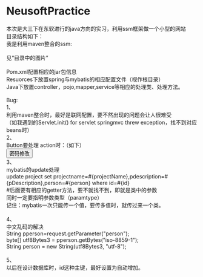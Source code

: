 ﻿# NeusoftPractice
本次是大三下在东软进行的java方向的实习，利用ssm框架做一个小型的网站<br/>
目录结构如下：<br/>
我是利用maven整合的ssm:<br/>
<br/>
见“目录中的图片”<br/>
<br/>
Pom.xml配置相应的jar包信息<br/>
Resuorces下放置spring与mybatis的相应配置文件（视作根目录）<br/>
Java下放置controller，pojo,mapper,service等相应的处理类、处理方法。<br/>
<br/>
Bug:<br/>
1、<br/>
利用maven整合时，最好是联网配置，要不然出现的问题会让人很难受<br/>
（如我遇到的Servlet.init() for servlet springmvc threw exception，找不到对应beans时）<br/>
2、<br/>
Button要处理 action时：（如下）<br/>
<input type="button" value="密码修改" onClick="window.location.href='<%=path %>/updatepwd.action'"><br/>
3、<br/>
mybatis的update处理<br/>
update project set projectname=#{projectName},pdescription=#{pDescription},person=#{person} where id=#{id}<br/>
#后面要有相应的getter方法，要不就找不到，即就是类中的参数<br/>
同时一定要指明参数类型（paramtype）<br/>
记住：mybatis一次只能传一个值，要传多值时，就传过来一个类。<br/>
<br/>
4、<br/>
中文乱码的解决<br/>
String pperson=request.getParameter("person");<br/>
byte[] utf8Bytes3 = pperson.getBytes("iso-8859-1"); <br/>
String person = new String(utf8Bytes3, "utf-8");<br/>
<br/>
5、<br/>
以后在设计数据库时，id这种主键，最好设置为自动增加。<br/>
